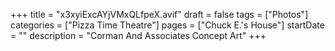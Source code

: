 +++
title = "x3xyiExcAYjVMxQLfpeX.avif"
draft = false
tags = ["Photos"]
categories = ["Pizza Time Theatre"]
pages = ["Chuck E.'s House"]
startDate = ""
description = "Corman And Associates Concept Art"
+++
